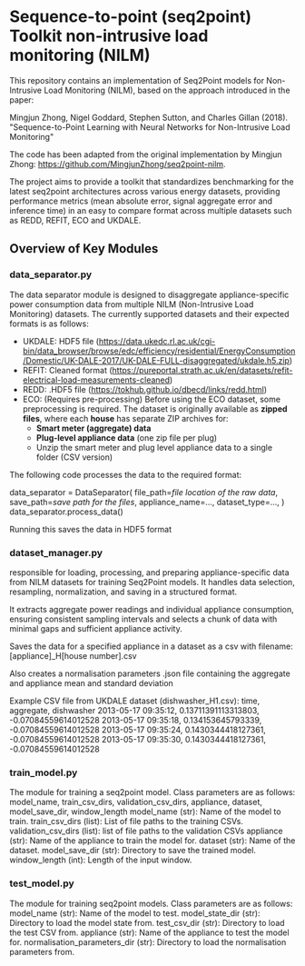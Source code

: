 # Sequence-to-point (seq2point) Toolkit non-intrusive load monitoring (NILM)


This repository contains an implementation of Seq2Point models for Non-Intrusive Load Monitoring (NILM), based on the approach introduced in the paper:

Mingjun Zhong, Nigel Goddard, Stephen Sutton, and Charles Gillan (2018).
"Sequence-to-Point Learning with Neural Networks for Non-Intrusive Load Monitoring"

The code has been adapted from the original implementation by Mingjun Zhong: https://github.com/MingjunZhong/seq2point-nilm.

The project aims to provide a toolkit that standardizes benchmarking for the latest seq2point architectures across various energy datasets, providing performance metrics (mean absolute error, signal aggregate error and inference time) in an easy to compare format across multiple datasets such as REDD, REFIT, ECO and UKDALE. 

## Overview of Key Modules

### data_separator.py
The data separator module is designed to disaggregate appliance-specific power consumption data from multiple NILM (Non-Intrusive Load Monitoring) datasets. The currently supported datasets and their expected formats is as follows:
- UKDALE: HDF5 file (https://data.ukedc.rl.ac.uk/cgi-bin/data_browser/browse/edc/efficiency/residential/EnergyConsumption/Domestic/UK-DALE-2017/UK-DALE-FULL-disaggregated/ukdale.h5.zip)
- REFIT: Cleaned format (https://pureportal.strath.ac.uk/en/datasets/refit-electrical-load-measurements-cleaned)
- REDD: .HDF5 file (https://tokhub.github.io/dbecd/links/redd.html)
- ECO: (Requires pre-processing) Before using the ECO dataset, some preprocessing is required. The dataset is originally available as **zipped files**, where each **house** has separate ZIP archives for:
  - **Smart meter (aggregate) data**
  - **Plug-level appliance data** (one zip file per plug)
  - Unzip the smart meter and plug level appliance data to a single folder (CSV version)

The following code processes the data to the required format: 

data_separator = DataSeparator(
    file_path=*file location of the raw data*,
    save_path=*save path for the files*,
    appliance_name=...,
    dataset_type=...,
)
data_separator.process_data()

Running this saves the data in HDF5 format

### dataset_manager.py
 responsible for loading, processing, and preparing appliance-specific data from NILM datasets for training Seq2Point models. It handles data selection, resampling, normalization, and saving in a structured format.
 
It extracts aggregate power readings and individual appliance consumption, ensuring consistent sampling intervals and selects a chunk of data with minimal gaps and sufficient appliance activity. 

Saves the data for a specified appliance in a dataset as a csv with filename: [appliance]_H[house number].csv

Also creates a normalisation parameters .json file containing the aggregate and appliance mean and standard deviation 

Example CSV file from UKDALE dataset (dishwasher_H1.csv):
  time, aggregate, dishwasher
  2013-05-17 09:35:12, 0.13711391113313803, -0.07084559614012528
  2013-05-17 09:35:18, 0.134153645793339, -0.07084559614012528
  2013-05-17 09:35:24, 0.1430344418127361, -0.07084559614012528
  2013-05-17 09:35:30, 0.1430344418127361, -0.07084559614012528

### train_model.py 

The module for training a seq2point model. Class parameters are as follows:
model_name, train_csv_dirs, validation_csv_dirs, appliance, dataset, model_save_dir, window_length 
  model_name (str): Name of the model to train.
  train_csv_dirs (list): List of file paths to the training CSVs.
  validation_csv_dirs (list): list of file paths to the validation CSVs
  appliance (str): Name of the appliance to train the model for.
  dataset (str): Name of the dataset.
  model_save_dir (str): Directory to save the trained model.
  window_length (int): Length of the input window.

### test_model.py 

The module for training seq2point models. Class parameters are as follows:
        model_name (str): Name of the model to test.
        model_state_dir (str): Directory to load the model state from.
        test_csv_dir (str): Directory to load the test CSV from.
        appliance (str): Name of the appliance to test the model for.
        normalisation_parameters_dir (str): Directory to load the normalisation parameters from.

